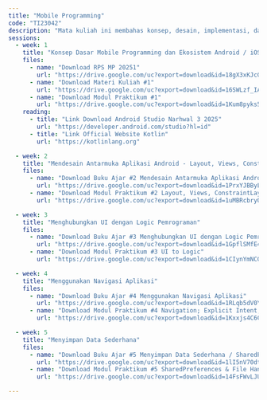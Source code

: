 ```yaml
---
title: "Mobile Programming"
code: "TI23042"
description: "Mata kuliah ini membahas konsep, desain, implementasi, dan pengujian aplikasi mobile berbasis Android. Mahasiswa dibekali kemampuan teknis membangun aplikasi native menggunakan Java/Kotlin, memanfaatkan sensor, layanan API eksternal, serta menerapkan arsitektur modern seperti MVVM dan Jetpack Compose. Pendekatan pembelajaran menggunakan Outcome-Based Education (OBE) dengan penekanan pada praktik, studi kasus, dan proyek akhir."
sessions:
  - week: 1
    title: "Konsep Dasar Mobile Programming dan Ekosistem Android / iOS"
    files:
      - name: "Download RPS MP 20251"
        url: "https://drive.google.com/uc?export=download&id=18gX3xKJcG-T16aXH7N0wiKiQ_Fi-UBZo"    
      - name: "Download Materi Kuliah #1"
        url: "https://drive.google.com/uc?export=download&id=16SWLzf_IAC9x1iauLtXwau8VlOgd6Toh"
      - name: "Download Modul Praktikum #1"
        url: "https://drive.google.com/uc?export=download&id=1Kum8pyks52GnqBVaFLXr4SUR800tDMxn"        
    reading:
      - title: "Link Download Android Studio Narhwal 3 2025"
        url: "https://developer.android.com/studio?hl=id"
      - title: "Link Official Website Kotlin"
        url: "https://kotlinlang.org"        

  - week: 2
    title: "Mendesain Antarmuka Aplikasi Android - Layout, Views, ConstraintLayout"
    files:
      - name: "Download Buku Ajar #2 Mendesain Antarmuka Aplikasi Android"
        url: "https://drive.google.com/uc?export=download&id=1PrxYJBByLN_clWG5FQv8_Q9H5cy1u-qE"
      - name: "Download Modul Praktikum #2 Layout, Views, ConstraintLayout"
        url: "https://drive.google.com/uc?export=download&id=1uMBRcbryOMScBV5dUPKQnY5JjElf74XN"        

  - week: 3
    title: "Menghubungkan UI dengan Logic Pemrograman"
    files:
      - name: "Download Buku Ajar #3 Menghubungkan UI dengan Logic Pemrograman"
        url: "https://drive.google.com/uc?export=download&id=1GpflSMfE45c3MhK_qv_cpzfPiKCkrjQz"
      - name: "Download Modul Praktikum #3 UI to Logic"
        url: "https://drive.google.com/uc?export=download&id=1CIynYmNCG6er_vm2wd_AxPoSH3cllZcO"

  - week: 4
    title: "Menggunakan Navigasi Aplikasi"
    files:
      - name: "Download Buku Ajar #4 Menggunakan Navigasi Aplikasi"
        url: "https://drive.google.com/uc?export=download&id=1RLqb5dV0YubU1U29UbUyjAeSqL6pBqyi"
      - name: "Download Modul Praktikum #4 Navigation; Explicit Intent, Implicit Intent, Fragment"
        url: "https://drive.google.com/uc?export=download&id=1Kxxjs4C6CvZXdVnaFGl9JRXS5s_Vyz7g"

  - week: 5
    title: "Menyimpan Data Sederhana"
    files:
      - name: "Download Buku Ajar #5 Menyimpan Data Sederhana / SharedPreferences & File Handling"
        url: "https://drive.google.com/uc?export=download&id=1lI5nV70dt-y6YEQY3QQFwPD3amiXo3o9"
      - name: "Download Modul Praktikum #5 SharedPreferences & File Handling"
        url: "https://drive.google.com/uc?export=download&id=14FsFWvLJUTvA_h9ohHmOudwVgVbMflYy"   

---
```

